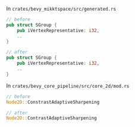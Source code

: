 
In `crates/bevy_mikktspace/src/generated.rs` 

```rs
// before
pub struct SGroup {
    pub iVertexRepresentative: i32,
    ..
}

// after
pub struct SGroup {
    pub iVertexRepresentative: i32,
    ..
}
```

In `crates/bevy_core_pipeline/src/core_2d/mod.rs`

```rs
// before
Node2D::ConstrastAdaptiveSharpening

// after
Node2D::ContrastAdaptiveSharpening
```
